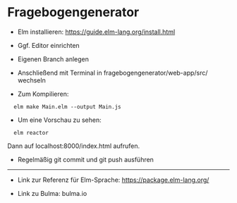# Fragebogengenerator

* Elm installieren:
	https://guide.elm-lang.org/install.html

* Ggf. Editor einrichten

* Eigenen Branch anlegen

* Anschließend mit Terminal in fragebogengenerator/web-app/src/ wechseln
  
* Zum Kompilieren:
```
  elm make Main.elm --output Main.js
```
* Um eine Vorschau zu sehen: 
```
  elm reactor
```
Dann auf localhost:8000/index.html aufrufen.

* Regelmäßig git commit und git push ausführen

----------------------------------------------------------------

* Link zur Referenz für Elm-Sprache:
	https://package.elm-lang.org/

* Link zu Bulma:
	bulma.io